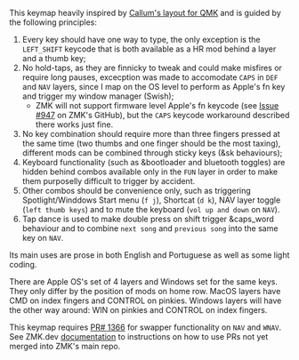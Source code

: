 This keymap heavily inspired by [Callum's layout for QMK](https://github.com/qmk/qmk_firmware/blob/master/users/callum/readme.md) and is guided by the following principles:

01. Every key should have one way to type, the only exception is the `LEFT_SHIFT` keycode that is both available as a HR mod behind a layer and a thumb key;
02. No hold-taps, as they are finnicky to tweak and could make misfires or require long pauses, excecption was made to accomodate `CAPS` in `DEF` and `NAV` layers, since I map on the OS level to perform as Apple's fn key and trigger my window manager (Swish);
    - ZMK will not support firmware level Apple's fn keycode (see [Issue #947](https://github.com/zmkfirmware/zmk/issues/947) on ZMK's GitHub), but the `CAPS` keycode workaround described there works just fine.
03. No key combination should require more than three fingers pressed at the same time (two thumbs and one finger should be the most taxing), different mods can be combined through sticky keys (&sk behaviours);
04. Keyboard functionality (such as &bootloader and bluetooth toggles) are hidden behind combos available only in the `FUN` layer in order to make them purposelly difficult to trigger by accident.
05. Other combos should be convenience only, such as triggering Spotlight/Winddows Start menu (`f j`), Shortcat (`d k`), NAV layer toggle (`left thumb keys`) and to mute the keyboard (`vol up and down` on `NAV`).
06. Tap dance is used to make double press on shift trigger &caps_word behaviour and to combine `next song` and `previous song` into the same key on `NAV`.

Its main uses are prose in both English and Portuguese as well as some light coding.

There are Apple OS's set of 4 layers and Windows set for the same keys. They only differ by the position of mods on home row. MacOS layers have CMD on index fingers and CONTROL on pinkies. Windows layers will have the other way around: WIN on pinkies and CONTROL on index fingers.

This keymap requires [PR# 1366](https://github.com/zmkfirmware/zmk/pull/1366) for swapper functionality on `NAV` and `WNAV`. See ZMK.dev [documentation](https://zmk.dev/docs/features/beta-testing) to instructions on how to use PRs not yet merged into ZMK's main repo.
